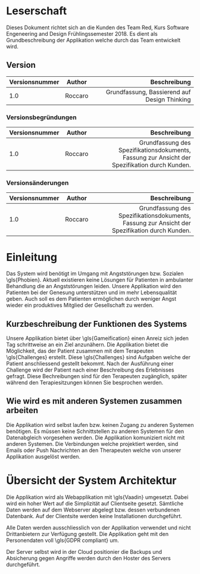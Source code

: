 
# Leserschaft

Dieses Dokument richtet sich an die Kunden des Team Red, Kurs Software Engeneering and Design Frühlingssemester 2018. Es dient als Grundbeschreibung der Applikation welche durch das Team entwickelt wird.


## Version

| Versionsnummer | Author | Beschreibung |
| ------------- |:-------------:| -----:|
| 1.0 | Roccaro | Grundfassung, Bassierend auf Design Thinking |


### Versionsbegründungen

| Versionsnummer | Author | Beschreibung |
| ------------- |:-------------:| -----:|
| 1.0 | Roccaro | Grundfassung des Spezifikationsdokuments, Fassung zur Ansicht der Spezifikation durch Kunden. |



### Versionsänderungen

| Versionsnummer | Author | Beschreibung |
| ------------- |:-------------:| -----:|
| 1.0 | Roccaro | Grundfassung des Spezifikationsdokuments, Fassung zur Ansicht der Spezifikation durch Kunden. |



# Einleitung

Das System wird benötigt im Umgang mit Angststörungen bzw. Sozialen \gls{Phobien}. Aktuell existieren keine Lösungen für Patienten in ambulanter Behandlung die an Angststörungen leiden. Unsere Applikation wird den Patienten bei der Genesung unterstützen und im mehr Lebensqualität geben. Auch soll es dem Patienten ermöglichen durch weniger Angst wieder ein produktives Mitglied der Gesellschaft zu werden.

## Kurzbeschreibung der Funktionen des Systems

Unsere Applikation bietet über \gls{Gameification} einen Anreiz sich jeden Tag schrittweise an ein Ziel anzunähern. Die Applikation bietet die Möglichkeit, das der Patient zusammen mit dem Terapeuten \gls{Challenges} erstellt. Diese \gls{Challenges} sind Aufgaben welche der Patient anschliessend gestellt bekommt. Nach der Ausführung einer Challenge wird der Patient nach einer Beschreibung des Erlebnisses gefragt. Diese Bechreibungen sind für den Terapeuten zugänglich, später während den Terapiesitzungen können Sie besprochen werden.

## Wie wird es mit anderen Systemen zusammen arbeiten

Die Applikation wird selbst laufen bzw. keinen Zugang zu anderen Systemen benötigen. Es müssen keine Schnittstellen zu anderen Systemen für den Datenabgleich vorgesehen werden. 
Die Applikation komuniziert nicht mit anderen Systemen. Die Verbindungen welche projektiert werden, sind Emails oder Push Nachrichten an den Therapeuten welche von unserer Applikation ausgelöst werden.


# Übersicht der System Architektur


Die Applikation wird als Webapplikation mit \gls{Vaadin} umgesetzt. Dabei wird ein hoher Wert auf die Simplizität auf Clientseite gesetzt. Sämtliche Daten werden auf dem Webserver abgelegt bzw. dessen verbundenen Datenbank. Auf der Clientsite werden keine Installationen durchgeführt.

Alle Daten werden ausschliesslich von der Applikation verwendet und nicht Drittanbietern zur Verfügung gestellt. Die Applikation geht mit den Personendaten voll \gls{GDPR compliant} um.

Der Server selbst wird in der Cloud positionier die Backups und Absicherung gegen Angriffe werden durch den Hoster des Servers durchgeführt.
